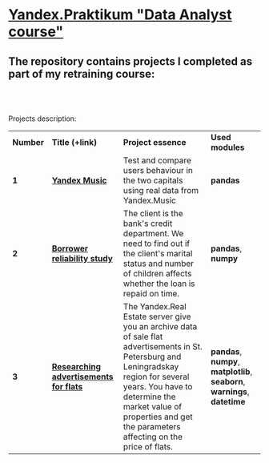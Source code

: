 
# <a href="https://praktikum.yandex.ru/data-analyst/" target="_blank"><b>Yandex.Praktikum "Data Analyst course"</b></a>

## The repository contains projects I completed as part of my retraining course:
<br/><br/><br/>
Projects description:
<table>
<tr>
<td><b>Number</b></td>
<td><b>Title (+link)</b></td>
<td><b>Project essence</b></td>
<td><b>Used modules</b></td>
<tr>
<td><b>1</b></td>
<td><a href="https://github.com/EvgenyChur/Project_Yandex/blob/main/Project_1.ipynb" target="_blank"><b>Yandex Music</b></a></td>
<td>Test and compare users behaviour in the two capitals using real data from Yandex.Music </td>
<td><b>pandas</b></td>
<tr>
<td><b>2</b></td>
<td><a href="https://github.com/EvgenyChur/Project_Yandex/blob/main/Project_2.ipynb" target="_blank"><b>Borrower reliability study</b></a></td>
<td>The client is the bank's credit department. We need to find out if the client's marital status and number of children affects whether the loan is repaid on time.</td>
<td><b>pandas</b>, <b>numpy</b></td>
<tr>
<td><b>3</b></td>
<td><a href="https://github.com/EvgenyChur/Project_Yandex/blob/main/Project_3.ipynb" target="_blank"><b>Researching advertisements for flats</b></a></td>
<td>The Yandex.Real Estate server give you an archive data of sale flat advertisements in St. Petersburg and Leningradskay region for several years. You have to determine the market value of properties and get the parameters affecting on the price of flats. </td>
<td><b>pandas</b>, <b>numpy</b>, <b>matplotlib</b>, <b>seaborn</b>, <b>warnings</b>, <b>datetime</b></td>
<tr>  
</table>
<br/><br/>
